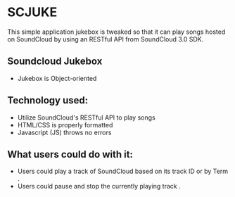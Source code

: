 # SCJUKE
 This simple application jukebox is tweaked so that it can play songs hosted on SoundCloud by using an RESTful API from SoundCloud 3.0 SDK.
## Soundcloud Jukebox
* Jukebox is Object-oriented

## Technology used:
* Utilize SoundCloud's RESTful API to play songs
* HTML/CSS is properly formatted
* Javascript (JS) throws no errors

## What users could do with it:
* Users could play a track of SoundCloud based on its track ID or by Term .
* Users could pause and stop the currently playing track .
